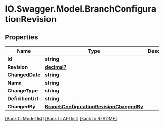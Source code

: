 # IO.Swagger.Model.BranchConfigurationRevision
## Properties

Name | Type | Description | Notes
------------ | ------------- | ------------- | -------------
**Id** | **string** |  | [optional] 
**Revision** | [**decimal?**](BigDecimal.md) |  | [optional] 
**ChangedDate** | **string** |  | [optional] 
**Name** | **string** |  | [optional] 
**ChangeType** | **string** |  | [optional] 
**DefinitionUrl** | **string** |  | [optional] 
**ChangedBy** | [**BranchConfigurationRevisionChangedBy**](BranchConfigurationRevisionChangedBy.md) |  | [optional] 

[[Back to Model list]](../README.md#documentation-for-models) [[Back to API list]](../README.md#documentation-for-api-endpoints) [[Back to README]](../README.md)

